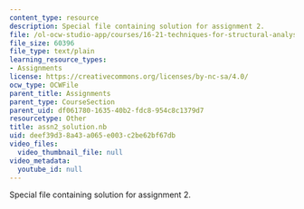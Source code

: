 ```yaml
---
content_type: resource
description: Special file containing solution for assignment 2.
file: /ol-ocw-studio-app/courses/16-21-techniques-for-structural-analysis-and-design-spring-2005/deef39d38a43a065e003c2be62bf67db_assn2_solution.nb
file_size: 60396
file_type: text/plain
learning_resource_types:
- Assignments
license: https://creativecommons.org/licenses/by-nc-sa/4.0/
ocw_type: OCWFile
parent_title: Assignments
parent_type: CourseSection
parent_uid: df061780-1635-40b2-fdc8-954c8c1379d7
resourcetype: Other
title: assn2_solution.nb
uid: deef39d3-8a43-a065-e003-c2be62bf67db
video_files:
  video_thumbnail_file: null
video_metadata:
  youtube_id: null
---
```

Special file containing solution for assignment 2.